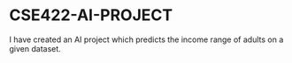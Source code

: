 # CSE422-AI-PROJECT
I have created an AI project which predicts the income range of adults on a given dataset.
